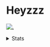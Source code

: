 # Heyzzz  

[![.](https://skillicons.dev/icons?i=js,ts,nextjs,nestjs,mongodb)](https://skillicons.dev)  

<details>
<summary>Stats</summary
<!--START_SECTION:waka-->

```txt
JavaScript   5 hrs 34 mins   ██████████████████░░░░░░░   71.63 %
TypeScript   1 hr 37 mins    █████▒░░░░░░░░░░░░░░░░░░░   20.86 %
JSON         23 mins         █▒░░░░░░░░░░░░░░░░░░░░░░░   05.08 %
Markdown     7 mins          ▒░░░░░░░░░░░░░░░░░░░░░░░░   01.54 %
CSS          3 mins          ▒░░░░░░░░░░░░░░░░░░░░░░░░   00.80 %
```

<!--END_SECTION:waka-->
</details>
